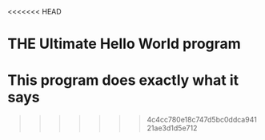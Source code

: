 <<<<<<< HEAD
# THE Ultimate Hello World program

This program does exactly what it says
=======

>>>>>>> 4c4cc780e18c747d5bc0ddca94121ae3d1d5e712
